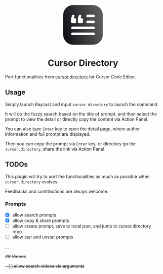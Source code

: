 <div align="center">
  <picture>
    <img alt="logo" height="128px" src="assets/extension-icon.png">
  </picture>
  <h1 align="center">Cursor Directory</h1>
</div>

Port functionalities from [cursor.directory](https://cusor.directory) for Cursor Code Editor.

## Usage

Simply launch Raycast and input `cursor directory` to launch the command.

It will do the fuzzy search based on the title of prompt, and then select the prompt to view the detail or directly copy the content via Action Panel.

You can also type `Enter` key to open the detail page, where author information and full prompt are displayed.

Then you can copy the prompt via `Enter` key, or directory go the `cursor.directory`, share the link via Action Panel.

## TODOs

This plugin will try to port the functionalities as much as possible when `cursor.directory` evolves.

Feedbacks and contributions are always welcome.

### Prompts

- [x] allow search prompts
- [x] allow copy & share prompts
- [ ] allow create prompt, save to local json, and jump to cursor.directory repo
- [ ] allow star and unstar prompts

...

~~## Videos~~

~~- [ ] allow search videos via arguments~~
